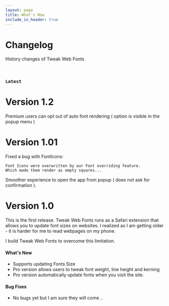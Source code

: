 ```yaml
---
layout: page
title: What's New
include_in_header: true
---
```


# Changelog
History changes of Tweak Web Fonts

<br>

### `Latest`
# **Version 1.2**
Premium users can opt out of auto font rendering ( option is visible in the popup menu )

# **Version 1.01**
Fixed a bug with FontIcons:
````
Font Icons were overwritten by our Font overriding feature.
Which made them render as empty squares...
````

Smoother experience to open the app from popup ( does not ask for confirmation ).

# **Version 1.0**
This is the first release.
Tweak Web Fonts runs as a Safari extension that allows you to update font sizes on websites.
I realized as I am getting older - it is harder for me to read webpages on my phone.

I build Tweak Web Fonts to overcome this limitation.

#### What's New
- Supports updating Fonts Size
- Pro version allows users to tweak font weight, line height and kerning
- Pro version automatically update fonts when you visit the site.

#### Bug Fixes
- No bugs yet but I am sure they will come ..

<br>


